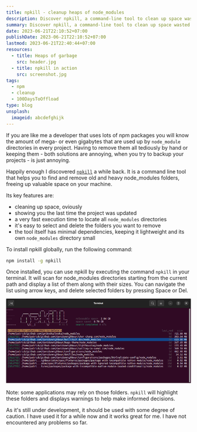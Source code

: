 ```yaml
---
title: npkill - cleanup heaps of node_modules
description: Discover npkill, a command-line tool to clean up space wasted by node_modules folders. Easy to use, fast, and minimal dependencies.
summary: Discover npkill, a command-line tool to clean up space wasted by node_modules folders. Easy to use, fast, and minimal dependencies.
date: 2023-06-21T22:10:52+07:00
publishDate: 2023-06-21T22:10:52+07:00
lastmod: 2023-06-21T22:40:44+07:00
resources:
  - title: Heaps of garbage
    src: header.jpg
  - title: npkill in action
    src: screenshot.jpg
tags:
  - npm
  - cleanup
  - 100DaysToOffload
type: blog
unsplash:
  imageid: abcdefghijk
---
```


If you are like me a developer that uses lots of npm packages you will know the amount of mega- or even gigabytes that are used up by `node_module` directories in every project. Having to remove them all tediously by hand or keeping them - both solutions are annoying, when you try to backup your projects - is just annoying.

Happily enough I discovered [`npkill`](https://github.com/voidcosmos/npkill) a while back. It is a command line tool that helps you to find and remove old and heavy node_modules folders, freeing up valuable space on your machine.

Its key features are:

- cleaning up space, oviously
- showing you the last time the project was updated
- a very fast execution time to locate all `node_modules` directories
- it's easy to select and delete the folders you want to remove
- the tool itself has minimal dependencies, keeping it lightweight and its own `node_modules` directory small

To install npkill globally, run the following command:

```bash
npm install -g npkill
```

Once installed, you can use npkill by executing the command `npkill` in your terminal. It will scan for node_modules directories starting from the current path and display a list of them along with their sizes. You can navigate the list using arrow keys, and delete selected folders by pressing Space or Del.

![npkill in action](screenshot.png)

Note: some applications may rely on those folders. `npkill` will highlight these folders and displays warnings to help make informed decisions.

As it's still under development, it should be used with some degree of caution. I have used it for a while now and it works great for me. I have not encountered any problems so far.
